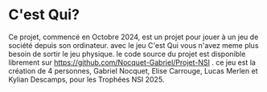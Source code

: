 # C'est Qui?
Ce projet, commencé en Octobre 2024, est un projet pour jouer à un jeu de société depuis son ordinateur. avec le jeu C'est Qui vous n'avez meme plus besoin de sortir le jeu physique. le code source du projet est disponible librement sur https://github.com/Nocquet-Gabriel/Projet-NSI .
ce jeu est la création de 4 personnes, Gabriel Nocquet, Elise Carrouge, Lucas Merlen et Kylian Descamps, pour les Trophées NSI 2025.
